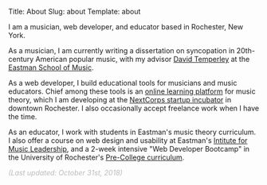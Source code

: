 Title: About
Slug: about
Template: about

I am a musician, web developer, and educator based in Rochester, New York.

As a musician, I am currently writing a dissertation on syncopation in 20th-century American popular music, with my advisor [David Temperley](http://davidtemperley.com/) at the [Eastman School of Music](https://www.esm.rochester.edu/).

As a web developer, I build educational tools for musicians and music educators. Chief among these tools is an [online learning platform](/projects/euphony) for music theory, which I am developing at the [NextCorps startup incubator](https://nextcorps.org/) in downtown Rochester. I also occasionally accept freelance work when I have the time.

As an educator, I work with students in Eastman's music theory curriculum. I also offer a course on web design and usability at Eastman's [Intitute for Music Leadership](https://iml.esm.rochester.edu/), and a 2-week intensive "Web Developer Bootcamp" in the University of Rochester's [Pre-College curriculum](https://enrollment.rochester.edu/precollege/courses/).

<div class="text-right" style="color: #bbb;"><i>(Last updated: October 31st, 2018)</i></div>
